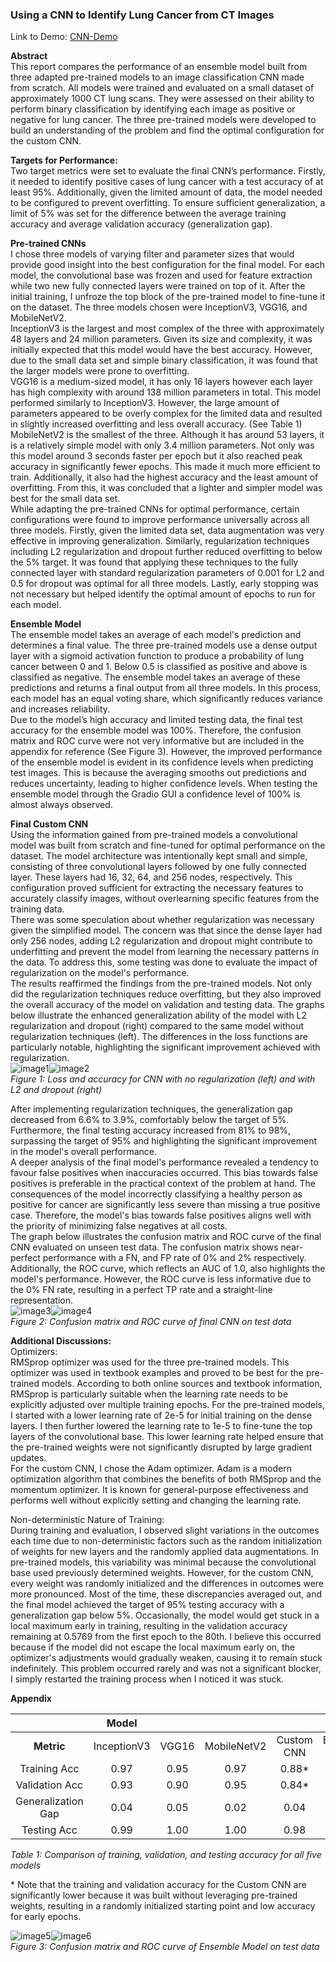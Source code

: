 ### Using a CNN to Identify Lung Cancer from CT Images

Link to Demo: [CNN-Demo](https://matteopassalent.ca/)

**Abstract**  
This report compares the performance of an ensemble model built from three adapted pre-trained models to an image classification CNN made from scratch. All models were trained and evaluated on a small dataset of approximately 1000 CT lung scans. They were assessed on their ability to perform binary classification by identifying each image as positive or negative for lung cancer. The three pre-trained models were developed to build an understanding of the problem and find the optimal configuration for the custom CNN.

**Targets for Performance:**  
	Two target metrics were set to evaluate the final CNN’s performance. Firstly, it needed to identify positive cases of lung cancer with a test accuracy of at least 95%. Additionally, given the limited amount of data, the model needed to be configured to prevent overfitting. To ensure sufficient generalization, a limit of 5% was set for the difference between the average training accuracy and average validation accuracy (generalization gap).

**Pre-trained CNNs**  
I chose three models of varying filter and parameter sizes that would provide good insight into the best configuration for the final model. For each model, the convolutional base was frozen and used for feature extraction while two new fully connected layers were trained on top of it. After the initial training, I unfroze the top block of the pre-trained model to fine-tune it on the dataset. The three models chosen were InceptionV3, VGG16, and MobileNetV2.   
InceptionV3 is the largest and most complex of the three with approximately 48 layers and 24 million parameters. Given its size and complexity, it was initially expected that this model would have the best accuracy. However, due to the small data set and simple binary classification, it was found that the larger models were prone to overfitting.  
VGG16 is a medium-sized model, it has only 16 layers however each layer has high complexity with around 138 million parameters in total. This model performed similarly to InceptionV3. However, the large amount of parameters appeared to be overly complex for the limited data and resulted in slightly increased overfitting and less overall accuracy. (See Table 1\)  
MobileNetV2 is the smallest of the three. Although it has around 53 layers, it is a relatively simple model with only 3.4 million parameters. Not only was this model around 3 seconds faster per epoch but it also reached peak accuracy in significantly fewer epochs. This made it much more efficient to train. Additionally, it also had the highest accuracy and the least amount of overfitting. From this, it was concluded that a lighter and simpler model was best for the small data set.   
While adapting the pre-trained CNNs for optimal performance, certain configurations were found to improve performance universally across all three models. Firstly, given the limited data set, data augmentation was very effective in improving generalization. Similarly, regularization techniques including L2 regularization and dropout further reduced overfitting to below the 5% target. It was found that applying these techniques to the fully connected layer with standard regularization parameters of 0.001 for L2 and 0.5 for dropout was optimal for all three models. Lastly, early stopping was not necessary but helped identify the optimal amount of epochs to run for each model. 

**Ensemble Model**  
	The ensemble model takes an average of each model's prediction and determines a final value. The three pre-trained models use a dense output layer with a sigmoid activation function to produce a probability of lung cancer between 0 and 1\. Below 0.5 is classified as positive and above is classified as negative. The ensemble model takes an average of these predictions and returns a final output from all three models. In this process, each model has an equal voting share, which significantly reduces variance and increases reliability.   
Due to the model’s high accuracy and limited testing data, the final test accuracy for the ensemble model was 100%. Therefore, the confusion matrix and ROC curve were not very informative but are included in the appendix for reference (See Figure 3). However, the improved performance of the ensemble model is evident in its confidence levels when predicting test images. This is because the averaging smooths out predictions and reduces uncertainty, leading to higher confidence levels. When testing the ensemble model through the Gradio GUI a confidence level of 100% is almost always observed.

**Final Custom CNN**  
Using the information gained from pre-trained models a convolutional model was built from scratch and fine-tuned for optimal performance on the dataset. The model architecture was intentionally kept small and simple, consisting of three convolutional layers followed by one fully connected layer. These layers had 16, 32, 64, and 256 nodes, respectively. This configuration proved sufficient for extracting the necessary features to accurately classify images, without overlearning specific features from the training data.  
There was some speculation about whether regularization was necessary given the simplified model. The concern was that since the dense layer had only 256 nodes, adding L2 regularization and dropout might contribute to underfitting and prevent the model from learning the necessary patterns in the data. To address this, some testing was done to evaluate the impact of regularization on the model's performance.   
The results reaffirmed the findings from the pre-trained models. Not only did the regularization techniques reduce overfitting, but they also improved the overall accuracy of the model on validation and testing data. The graphs below illustrate the enhanced generalization ability of the model with L2 regularization and dropout (right) compared to the same model without regularization techniques (left). The differences in the loss functions are particularly notable, highlighting the significant improvement achieved with regularization.  
![image1](https://github.com/MatteoPassalent/Lung-Cancer-CNN-Classifier/blob/main/report_images/graph1.jpg)![image2](https://github.com/MatteoPassalent/Lung-Cancer-CNN-Classifier/blob/main/report_images/graph2.jpg)  
*Figure 1: Loss and accuracy for CNN with no regularization (left) and with L2 and dropout (right)*

After implementing regularization techniques, the generalization gap decreased from 6.6% to 3.9%, comfortably below the target of 5%. Furthermore, the final testing accuracy increased from 81% to 98%, surpassing the target of 95% and highlighting the significant improvement in the model's overall performance.   
	A deeper analysis of the final model's performance revealed a tendency to favour false positives when inaccuracies occurred. This bias towards false positives is preferable in the practical context of the problem at hand. The consequences of the model incorrectly classifying a healthy person as positive for cancer are significantly less severe than missing a true positive case. Therefore, the model's bias towards false positives aligns well with the priority of minimizing false negatives at all costs.   
The graph below illustrates the confusion matrix and ROC curve of the final CNN evaluated on unseen test data. The confusion matrix shows near-perfect performance with a FN, and FP rate of 0% and 2% respectively. Additionally, the ROC curve, which reflects an AUC of 1.0, also highlights the model's performance. However, the ROC curve is less informative due to the 0% FN rate, resulting in a perfect TP rate and a straight-line representation.  
![image3](https://github.com/MatteoPassalent/Lung-Cancer-CNN-Classifier/blob/main/report_images/graph3.png)![image4](https://github.com/MatteoPassalent/Lung-Cancer-CNN-Classifier/blob/main/report_images/graph4.png)  
*Figure 2: Confusion matrix and ROC curve of final CNN on test data*

**Additional Discussions:**  
Optimizers:  
	RMSprop optimizer was used for the three pre-trained models. This optimizer was used in textbook examples and proved to be best for the pre-trained models. According to both online sources and textbook information, RMSprop is particularly suitable when the learning rate needs to be explicitly adjusted over multiple training epochs. For the pre-trained models, I started with a lower learning rate of 2e-5 for initial training on the dense layers. I then further lowered the learning rate to 1e-5 to fine-tune the top layers of the convolutional base. This lower learning rate helped ensure that the pre-trained weights were not significantly disrupted by large gradient updates.  
	For the custom CNN, I chose the Adam optimizer. Adam is a modern optimization algorithm that combines the benefits of both RMSprop and the momentum optimizer. It is known for general-purpose effectiveness and performs well without explicitly setting and changing the learning rate.

Non-deterministic Nature of Training:  
	During training and evaluation, I observed slight variations in the outcomes each time due to non-deterministic factors such as the random initialization of weights for new layers and the randomly applied data augmentations. In pre-trained models, this variability was minimal because the convolutional base used previously determined weights. However, for the custom CNN, every weight was randomly initialized and the differences in outcomes were more pronounced. Most of the time, these discrepancies averaged out, and the final model achieved the target of 95% testing accuracy with a generalization gap below 5%. Occasionally, the model would get stuck in a local maximum early in training, resulting in the validation accuracy remaining at 0.5769 from the first epoch to the 80th. I believe this occurred because if the model did not escape the local maximum early on, the optimizer's adjustments would gradually weaken, causing it to remain stuck indefinitely. This problem occurred rarely and was not a significant blocker, I simply restarted the training process when I noticed it was stuck.

**Appendix**

|  | Model |  |  |  |  |
| :---: | :---: | :---: | :---: | :---: | :---: |
| **Metric** | InceptionV3 | VGG16 | MobileNetV2 | Custom CNN | Ensemble Model |
| Training Acc | 0.97 | 0.95 | 0.97 | 0.88\* | \- |
| Validation Acc | 0.93 | 0.90 | 0.95 | 0.84\* | \- |
| Generalization Gap | 0.04 | 0.05 | 0.02 | 0.04 | \- |
| Testing Acc | 0.99 | 1.00 | 1.00 | 0.98 | 1.00 |

*Table 1: Comparison of training, validation, and testing accuracy for all five models*



\* Note that the training and validation accuracy for the Custom CNN are significantly lower because it was built without leveraging pre-trained weights, resulting in a randomly initialized starting point and low accuracy for early epochs.

![image5](https://github.com/MatteoPassalent/Lung-Cancer-CNN-Classifier/blob/main/report_images/graph5.png)![image6](https://github.com/MatteoPassalent/Lung-Cancer-CNN-Classifier/blob/main/report_images/graph6.png)  
*Figure 3: Confusion matrix and ROC curve of Ensemble Model on test data*

